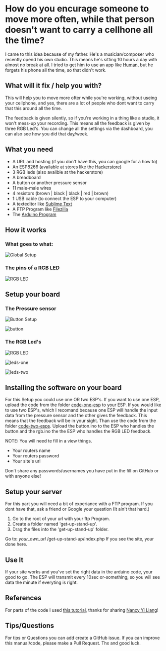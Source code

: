 # How do you encurage someone to move more often, while that person doesn't want to carry a cellhone all the time?

I came to this idea because of my father. He's a musician/composer who recently opend his own studio. This means he's sitting 10 hours a day with almost no break at all. I tried to get him to use an app like [Human](http://human.co/), but he forgets his phone all the time, so that didn't work.

## What will it fix / help you with?
This will help you to move more ofter while you're working, without useing your cellphone, and yes, there are a lot of people who dont want to carry that this around all the time. 

The feedback is given silently, so if you're working in a thing like a studio, it won't mess-up your recording. This means all the feedback is given by three RGB Led's. You can change all the settings via the dashboard, you can also see how you did that day/week.

## What you need
* A URL and hosting (if you don't have this, you can google for a how to)
* An ESP8266 (available at stores like the [Hackerstore](http://www.hackerstore.nl/))
* 3 RGB leds (also avalible at the hackerstore)
* A breadboard
* A button or another pressure sensor
* 11 male-male wires
* 4 resistors (brown | black | black | red | brown) 
* 1 USB cable (to connect the ESP to your computer)
* A texteditor like [Sublime Text](https://www.sublimetext.com/3)
* A FTP Program like [Filezilla](https://filezilla-project.org/)
* The [Arduino Program](https://www.arduino.cc/en/Main/Software)

## How it works
### What goes to what:
![Global Setup](https://github.com/MartijnNieuwenhuizen/Internet_of_Things/blob/master/images/setup-drawing.jpg "What goes to what")

### The pins of a RGB LED
![RGB LED](https://github.com/MartijnNieuwenhuizen/Internet_of_Things/blob/master/images/rgb-led.jpg "RGB LED")

## Setup your board
### The Pressure sensor
![Button Setup](https://github.com/MartijnNieuwenhuizen/Internet_of_Things/blob/master/images/button-setup.jpg "Button Setup")

![button](https://github.com/MartijnNieuwenhuizen/Internet_of_Things/blob/master/images/button.jpg "button")

### The RGB Led's
![RGB LED](https://github.com/MartijnNieuwenhuizen/Internet_of_Things/blob/master/images/rgb-setup.jpg "RGB LED")

![leds-one](https://github.com/MartijnNieuwenhuizen/Internet_of_Things/blob/master/images/leds-one.jpg "leds-one")

![leds-two](https://github.com/MartijnNieuwenhuizen/Internet_of_Things/blob/master/images/leds-two.jpg "leds-two")

## Installing the software on your board
For this Setup you could use one OR two ESP's. If you want to use one ESP, upload the code from the folder [code-one-esp]() to your ESP. If you would like to use two ESP's, which I recomand because one ESP will handle the input data from the pressure sensor and the other gives the feedback. This means that the feedback will be in your sight. Than use the code from the folder [code-two-esps](). Upload the button.ino to the ESP who handles the button and the rgb.ino the the ESP who handles the RGB LED feedback.

NOTE: You will need te fill in a view things. 

* Your routers name
* Your routers password
* Your site's url

Don't share any passwords/usernames you have put in the fill on GitHub or with anyone else!

## Setup your server
For this part you will need a bit of experiance with a FTP program. If you dont have that, ask a friend or Google your question (It ain't that hard.)

1. Go to the root of your url with your ftp Program.
2. Create a folder named 'get-up-stand-up'.
3. Drag the files into the 'get-up-stand-up' folder.

Go to: *your_own_url* /get-up-stand-up/index.php
If you see the site, your done here.


## Use It
If your site works and you've set the right data in the arduino code, your good to go. The ESP will transmit every 10sec or-something, so you will see data the minute if everyting is right.

## References
For parts of the code I used [this tutorial](http://blog.nyl.io/esp8266-led-arduino/), thanks for sharing [Nancy Yi Liang](http://blog.nyl.io/author/nyl/)!

## Tips/Questions
For tips or Questions you can add create a GitHub issue. If you can improve this manual/code, please make a Pull Request. Thx and good luck.
